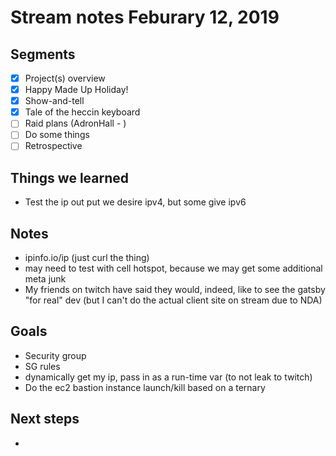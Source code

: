 # Stream notes Feburary 12, 2019

## Segments

- [x] Project(s) overview
- [x] Happy Made Up Holiday!
- [x] Show-and-tell
- [x] Tale of the heccin keyboard
- [ ] Raid plans (AdronHall - )
- [ ] Do some things
- [ ] Retrospective

## Things we learned

-  Test the ip out put we desire ipv4, but some give ipv6

## Notes

- ipinfo.io/ip (just curl the thing)
- may need to test with cell hotspot, because we may get some additional meta junk
- My friends on twitch have said they would, indeed, like to see the gatsby "for real" dev (but I can't do the actual client site on stream due to NDA)

## Goals

- Security group 
- SG rules
- dynamically get my ip, pass in as a run-time var (to not leak to twitch)
- Do the ec2 bastion instance launch/kill based on a ternary

## Next steps

- 

